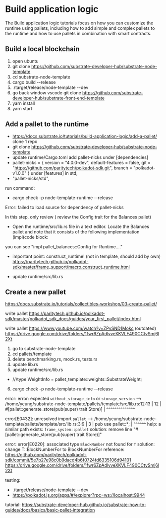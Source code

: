 # Build application logic

The Build application logic tutorials focus on how you can customize the runtime using pallets, including how to add simple and complex pallets to the runtime and how to use pallets in combination with smart contracts.

## Build a local blockchain
1. open ubuntu
2. git clone https://github.com/substrate-developer-hub/substrate-node-template
3. cd substrate-node-template
4. cargo build --release
5. ./target/release/node-template --dev
6. go back window vscode
git clone https://github.com/substrate-developer-hub/substrate-front-end-template
7. yarn install
8. yarn start

## Add a pallet to the runtime
* https://docs.substrate.io/tutorials/build-application-logic/add-a-pallet/
clone 1 repo
* git clone https://github.com/substrate-developer-hub/substrate-node-template
* update runtime/Cargo.toml
add pallet-nicks under [dependencies]
* pallet-nicks = { version = "4.0.0-dev", default-features = false, git = "https://github.com/paritytech/polkadot-sdk.git", branch = "polkadot-v1.0.0" }
under [features]
in std, 
* "pallet-nicks/std",

run command:
* cargo check -p node-template-runtime --release

Error:
failed to load source for dependency of pallet-nicks

In this step, only review ( review the Config trait for the Balances pallet)
* Open the runtime/src/lib.rs file in a text editor.
Locate the Balances pallet and note that it consists of the following implementation (impl)code block:

you can see
"impl pallet_balances::Config for Runtime...."

* important point:
construct_runtime! (not in template, should add by own)
https://paritytech.github.io/polkadot-sdk/master/frame_support/macro.construct_runtime.html

* update runtime/src/lib.rs

## Create a new pallet
https://docs.substrate.io/tutorials/collectibles-workshop/03-create-pallet/

write pallet
https://paritytech.github.io/polkadot-sdk/master/polkadot_sdk_docs/guides/your_first_pallet/index.html

write pallet
https://www.youtube.com/watch?v=ZPvSND1Mokc
(outdated)
https://drive.google.com/drive/folders/1fwr6ZpAdlvveXKVLF490CCtvSmj6l2Xt

1. go to substrate-node-template
2. cd pallets/template
3. delete benchmarking.rs, mock.rs, tests.rs
4. update lib.rs
5. update runtime/src/lib.rs
* ///type WeightInfo = pallet_template::weights::SubstrateWeight<Runtime>;
6. cargo check -p node-template-runtime --release

error:
  error: expected `without_storage_info` or `storage_version`
    --> /home/yeung/substrate-node-template/pallets/template/src/lib.rs:12:13
     |
  12 |   #[pallet::generate_store(pub(super) trait Store)]
     |             ^^^^^^^^^^^^^^

  error[E0432]: unresolved import `pallet`
   --> /home/yeung/substrate-node-template/pallets/template/src/lib.rs:3:9
    |
  3 | pub use pallet::*;
    |         ^^^^^^ help: a similar path exists: `frame_system::pallet`
solution:
remove line "#[pallet::generate_store(pub(super) trait Store)]"

error:
  error[E0220]: associated type `BlockNumber` not found for `T`
solution:
change T::BlockNumberFor to BlockNumberFor<T>
reference:
https://github.com/paritytech/polkadot-sdk/commit/5e7b27e98c0b9dacd4b6f0724fd6335106d94101
https://drive.google.com/drive/folders/1fwr6ZpAdlvveXKVLF490CCtvSmj6l2Xt

testing:
* ./target/release/node-template --dev
* https://polkadot.js.org/apps/#/explorer?rpc=ws://localhost:9944


tutorial:
https://substrate-developer-hub.github.io/substrate-how-to-guides/docs/basics/basic-pallet-integration
